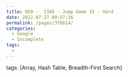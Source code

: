 ```yaml
---
title: 059 -  1345 - Jump Game IV - Hard
date: 2022-07-27 09:57:26
permalink: /pages/3f6b14/
categories:
  - Google
  - Incomplete
tags:
  - 
---
```

tags: [Array, Hash Table, Breadth-First Search]